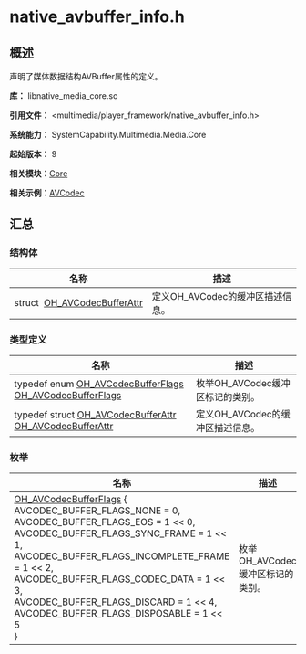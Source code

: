 # native_avbuffer_info.h


## 概述

声明了媒体数据结构AVBuffer属性的定义。

**库：** libnative_media_core.so

**引用文件：** <multimedia/player_framework/native_avbuffer_info.h>

**系统能力：** SystemCapability.Multimedia.Media.Core

**起始版本：** 9

**相关模块：**[Core](_core.md)

**相关示例：**[AVCodec](https://gitee.com/openharmony/applications_app_samples/tree/master/code/BasicFeature/Media/AVCodec)


## 汇总


### 结构体

| 名称 | 描述 | 
| -------- | -------- |
| struct&nbsp;&nbsp;[OH_AVCodecBufferAttr](_o_h___a_v_codec_buffer_attr.md) | 定义OH_AVCodec的缓冲区描述信息。 | 


### 类型定义

| 名称 | 描述 | 
| -------- | -------- |
| typedef enum [OH_AVCodecBufferFlags](_core.md#oh_avcodecbufferflags) [OH_AVCodecBufferFlags](_core.md#oh_avcodecbufferflags) | 枚举OH_AVCodec缓冲区标记的类别。 | 
| typedef struct [OH_AVCodecBufferAttr](_o_h___a_v_codec_buffer_attr.md) [OH_AVCodecBufferAttr](_core.md#oh_avcodecbufferattr) | 定义OH_AVCodec的缓冲区描述信息。 | 


### 枚举

| 名称 | 描述 | 
| -------- | -------- |
| [OH_AVCodecBufferFlags](_core.md#oh_avcodecbufferflags-1) {<br/>AVCODEC_BUFFER_FLAGS_NONE = 0,<br/>AVCODEC_BUFFER_FLAGS_EOS = 1 &lt;&lt; 0, AVCODEC_BUFFER_FLAGS_SYNC_FRAME = 1 &lt;&lt; 1, AVCODEC_BUFFER_FLAGS_INCOMPLETE_FRAME = 1 &lt;&lt; 2,<br/>AVCODEC_BUFFER_FLAGS_CODEC_DATA = 1 &lt;&lt; 3, <br/>AVCODEC_BUFFER_FLAGS_DISCARD = 1 &lt;&lt; 4, <br/>AVCODEC_BUFFER_FLAGS_DISPOSABLE = 1 &lt;&lt; 5<br/>} | 枚举OH_AVCodec缓冲区标记的类别。  | 
